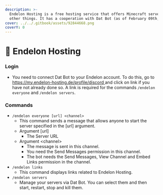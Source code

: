 ```yaml
---
description: >-
  Endelon Hosting is a free hosting service that offers Minecraft servers, among
  other things. It has a cooperation with Dat Bot (as of February 09th, 2024).
cover: ../../.gitbook/assets/92844668.png
coverY: 0
---
```


# 💎 Endelon Hosting

### Login

* You need to connect Dat Bot to your Endelon account. To do this, go to [https://my.endelon-hosting.de/profile/discord ](https://my.endelon-hosting.de/profile/discord) and click on link if you have not already done so. A link is required for the commands `/endelon everyone` and `/endelon servers`.

### Commands

* `/endelon everyone [url] <channel>`
  * This command sends a message that allows anyone to start the server specified in the \[url] argument.
  * Argument \[url]
    * The Server URL
  * Argument \<channel>
    * The message is sent in this channel.
    * You need the Send Messages permission in this channel.
    * The bot needs the Send Messages, View Channel and Embed Links permission in the channel.
* `/endelon links`
  * This command displays links related to Endelon Hosting.
* `/endelon servers`
  * Manage your servers via Dat Bot. You can select them and then start, restart, stop and kill them.
